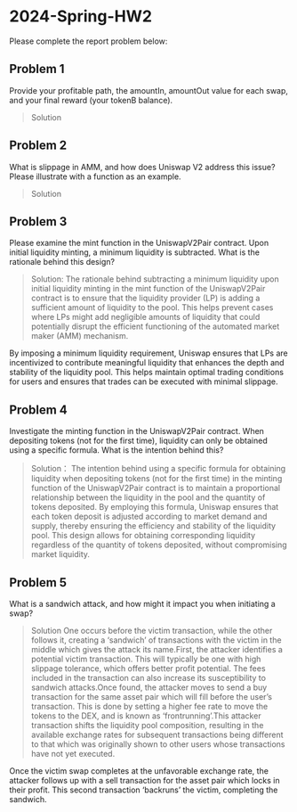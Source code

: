 # 2024-Spring-HW2

Please complete the report problem below:

## Problem 1
Provide your profitable path, the amountIn, amountOut value for each swap, and your final reward (your tokenB balance).

> Solution

## Problem 2
What is slippage in AMM, and how does Uniswap V2 address this issue? Please illustrate with a function as an example.

> Solution

## Problem 3
Please examine the mint function in the UniswapV2Pair contract. Upon initial liquidity minting, a minimum liquidity is subtracted. What is the rationale behind this design?

> Solution:
The rationale behind subtracting a minimum liquidity upon initial liquidity minting in the mint function of the UniswapV2Pair contract is to ensure that the liquidity provider (LP) is adding a sufficient amount of liquidity to the pool. This helps prevent cases where LPs might add negligible amounts of liquidity that could potentially disrupt the efficient functioning of the automated market maker (AMM) mechanism.

By imposing a minimum liquidity requirement, Uniswap ensures that LPs are incentivized to contribute meaningful liquidity that enhances the depth and stability of the liquidity pool. This helps maintain optimal trading conditions for users and ensures that trades can be executed with minimal slippage.

## Problem 4
Investigate the minting function in the UniswapV2Pair contract. When depositing tokens (not for the first time), liquidity can only be obtained using a specific formula. What is the intention behind this?

> Solution：
The intention behind using a specific formula for obtaining liquidity when depositing tokens (not for the first time) in the minting function of the UniswapV2Pair contract is to maintain a proportional relationship between the liquidity in the pool and the quantity of tokens deposited. By employing this formula, Uniswap ensures that each token deposit is adjusted according to market demand and supply, thereby ensuring the efficiency and stability of the liquidity pool. This design allows for obtaining corresponding liquidity regardless of the quantity of tokens deposited, without compromising market liquidity.

## Problem 5
What is a sandwich attack, and how might it impact you when initiating a swap?

> Solution
One occurs before the victim transaction, while the other follows it, creating a ‘sandwich’ of transactions with the victim in the middle which gives the attack its name.First, the attacker identifies a potential victim transaction. This will typically be one with high slippage tolerance, which offers better profit potential. The fees included in the transaction can also increase its susceptibility to sandwich attacks.Once found, the attacker moves to send a buy transaction for the same asset pair which will fill before the user’s transaction. This is done by setting a higher fee rate to move the tokens to the DEX, and is known as ‘frontrunning’.This attacker transaction shifts the liquidity pool composition, resulting in the available exchange rates for subsequent transactions being different to that which was originally shown to other users whose transactions have not yet executed.

Once the victim swap completes at the unfavorable exchange rate, the attacker follows up with a sell transaction for the asset pair which locks in their profit. This second transaction ‘backruns’ the victim, completing the sandwich.

